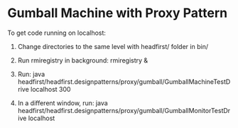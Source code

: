 # Gumball Machine with Proxy Pattern

To get code running on localhost: 

1. Change directories to the same level with headfirst/ folder in bin/

2. Run rmiregistry in background:
rmiregistry &

3. Run:
java headfirst/headfirst.designpatterns/proxy/gumball/GumballMachineTestDrive localhost 300

4. In a different window, run:
java headfirst/headfirst.designpatterns/proxy/gumball/GumballMonitorTestDrive localhost


